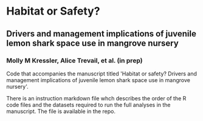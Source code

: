 # Habitat or Safety? 
## Drivers and management implications of juvenile lemon shark space use in mangrove nursery

### Molly M Kressler, Alice Trevail, et al. (in prep) 

Code that accompanies the manuscript titled 'Habitat or safety? Drivers and management implications of juvenile lemon shark space use in mangrove nursery'.

There is an instruction markdown file whch describes the order of the R code files and the datasets required to run the full analyses in the manuscript. The file is available in the repo. 
